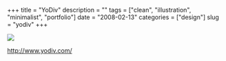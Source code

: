 +++
title = "YoDiv"
description = ""
tags = ["clean", "illustration", "minimalist", "portfolio"]
date = "2008-02-13"
categories = ["design"]
slug = "yodiv"
+++


 

  <div id="screens-thumbs" class="clearfix">
    <div class="txt-center" id="design-submission"><a href="http://www.yodiv.com/"><img id='bluga-thumbnail-1290' class='bluga-thumbnail large' src='//media.konigi.com/bluga/
wt4840607773a64.jpg'/></a></div>  
  </div>   
<p><a href="http://www.yodiv.com/">http://www.yodiv.com/</a></p>




